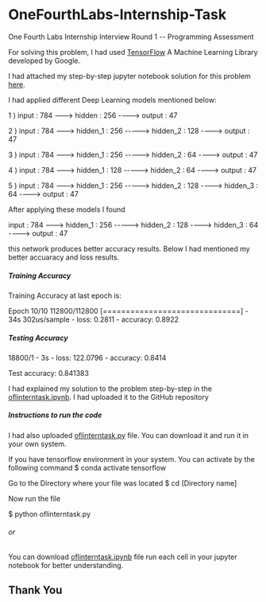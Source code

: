 # OneFourthLabs-Internship-Task
One Fourth Labs Internship Interview Round 1 -- Programming Assessment

For solving this problem, I had used [TensorFlow](https://www.tensorflow.org) A Machine Learning Library developed by Google.

I had attached my step-by-step jupyter notebook solution for this problem [here](https://github.com/MALLI7622/OneFourthLabs-Internship-Task/blob/master/oflinterntask.ipynb). 

I had applied different Deep Learning models mentioned below:

1 ) input : 784 ---> hidden : 256 ----> output : 47  

2 ) input : 784 ---> hidden_1 : 256 -----> hidden_2 : 128 ----> output : 47

3 ) input : 784 ---> hidden_1 : 256 -----> hidden_2 : 64 ----> output : 47

4 ) input : 784 ---> hidden_1 : 128 -----> hidden_2 : 64 ----> output : 47

5 ) input : 784 ---> hidden_1 : 256 -----> hidden_2 : 128 ----> hidden_3 : 64 ----> output : 47

After applying these models I found  

input : 784 ---> hidden_1 : 256 -----> hidden_2 : 128 ----> hidden_3 : 64 ----> output : 47

this network produces better accuracy results. Below I had mentioned my better accuaracy and loss results. 

##### Training Accuracy

Training Accuracy at last epoch is:


Epoch 10/10
112800/112800 [==============================] - 34s 302us/sample - loss: 0.2811 - accuracy: 0.8922

##### Testing Accuracy

18800/1 - 3s - loss: 122.0796 - accuracy: 0.8414

Test accuracy: 0.841383

I had explained my solution to the problem step-by-step in the [oflinterntask.ipynb](https://github.com/MALLI7622/OneFourthLabs-Internship-Task/blob/master/oflinterntask.ipynb). I had uploaded it to the GitHub repository

##### Instructions to run the code

I had also uploaded [oflinterntask.py](https://github.com/MALLI7622/OneFourthLabs-Internship-Task/blob/master/oflinterntask.py) file. You can download it and run it in your own system.

If you have tensorflow environment in your system. You can activate by the following command
$ conda activate tensorflow

Go to the Directory where your file was located 
$ cd [Directory name]

Now run the file

$ python oflinterntask.py

###### or 
You can download [oflinterntask.ipynb](https://github.com/MALLI7622/OneFourthLabs-Internship-Task/blob/master/oflinterntask.ipynb) file run each cell in your jupyter notebook for better understanding.


## Thank You

